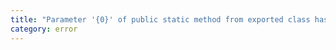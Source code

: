 ```yaml
---
title: "Parameter '{0}' of public static method from exported class has or is using name '{1}' from external module {2} but cannot be named."
category: error
---
```

